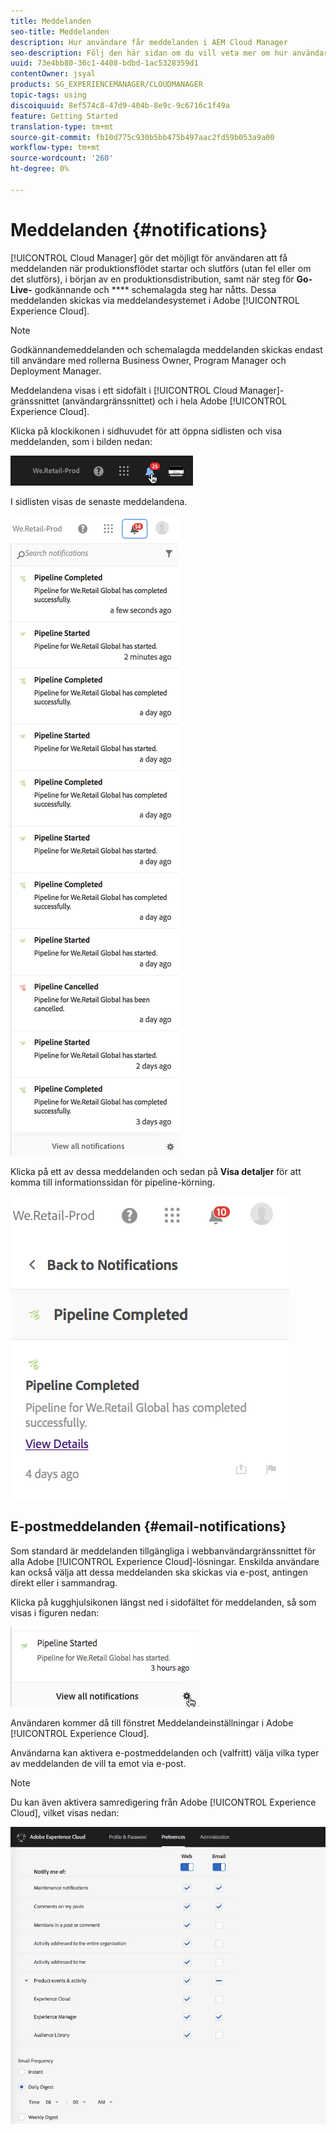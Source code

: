 ```yaml
---
title: Meddelanden
seo-title: Meddelanden
description: Hur användare får meddelanden i AEM Cloud Manager
seo-description: Följ den här sidan om du vill veta mer om hur användarna får meddelanden när en pipeline startas och slutförs - vare sig det gick eller inte lyckades - i AEM Cloud Manager.
uuid: 73e4bb80-36c1-4408-bdbd-1ac5328359d1
contentOwner: jsyal
products: SG_EXPERIENCEMANAGER/CLOUDMANAGER
topic-tags: using
discoiquuid: 8ef574c8-47d9-404b-8e9c-9c6716c1f49a
feature: Getting Started
translation-type: tm+mt
source-git-commit: fb10d775c930b5bb475b497aac2fd59b053a9a00
workflow-type: tm+mt
source-wordcount: '260'
ht-degree: 0%

---
```



# Meddelanden {#notifications}

[!UICONTROL Cloud Manager] gör det möjligt för användaren att få meddelanden när produktionsflödet startar och slutförs (utan fel eller om det slutförs), i början av en produktionsdistribution, samt när steg för  **Go-Live-** godkännande och  **** schemalagda steg har nåtts. Dessa meddelanden skickas via meddelandesystemet i Adobe [!UICONTROL Experience Cloud].

>[!NOTE]
>
>Godkännandemeddelanden och schemalagda meddelanden skickas endast till användare med rollerna Business Owner, Program Manager och Deployment Manager.

Meddelandena visas i ett sidofält i [!UICONTROL Cloud Manager]-gränssnittet (användargränssnittet) och i hela Adobe [!UICONTROL Experience Cloud].

Klicka på klockikonen i sidhuvudet för att öppna sidlisten och visa meddelanden, som i bilden nedan:

![](assets/image2018-7-12_11-52-40.png)

I sidlisten visas de senaste meddelandena.

![](assets/screen_shot_2018-07-20at91406pm.png)

Klicka på ett av dessa meddelanden och sedan på **Visa detaljer** för att komma till informationssidan för pipeline-körning.

![](assets/screen_shot_2018-08-14at43503pm.png)

## E-postmeddelanden {#email-notifications}

Som standard är meddelanden tillgängliga i webbanvändargränssnittet för alla Adobe [!UICONTROL Experience Cloud]-lösningar. Enskilda användare kan också välja att dessa meddelanden ska skickas via e-post, antingen direkt eller i sammandrag.

Klicka på kugghjulsikonen längst ned i sidofältet för meddelanden, så som visas i figuren nedan:

![](assets/image2018-7-12_12-8-19.png)

Användaren kommer då till fönstret Meddelandeinställningar i Adobe [!UICONTROL Experience Cloud].

Användarna kan aktivera e-postmeddelanden och (valfritt) välja vilka typer av meddelanden de vill ta emot via e-post.

>[!NOTE]
>
>Du kan även aktivera samredigering från Adobe [!UICONTROL Experience Cloud], vilket visas nedan:

![](assets/image2018-7-12_12-10-51.png)
